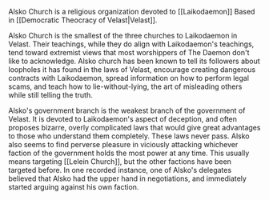 Alsko Church is a religious organization devoted to [[Laikodaemon]] Based in [[Democratic Theocracy of Velast|Velast]].

Alsko Church is the smallest of the three churches to Laikodaemon in Velast. Their teachings, while they do align with Laikodaemon's teachings, tend toward extremist views that most worshippers of The Daemon don't like to acknowledge. Alsko church has been known to tell its followers about loopholes it has found in the laws of Velast, encourage creating dangerous contracts with Laikodaemon, spread information on how to perform legal scams, and teach how to lie-without-lying, the art of misleading others while still telling the truth.

Alsko's government branch is the weakest branch of the government of Velast. It is devoted to Laikodaemon's aspect of deception, and often proposes bizarre, overly complicated laws that would give great advantages to those who understand them completely. These laws never pass. Alsko also seems to find perverse pleasure in viciously attacking whichever faction of the government holds the most power at any time. This usually means targeting [[Lelein Church]], but the other factions have been targeted before. In one recorded instance, one of Alsko's delegates believed that Alsko had the upper hand in negotiations, and immediately started arguing against his own faction.